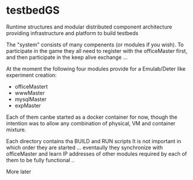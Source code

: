 # testbedGS
Runtime structures and modular distributed component architecture providing infrastructure and platform to build testbeds

The "system" consists of many compenents (or modules if you wish). To participate in the game they all need to register 
with the officeMaster first, and then participate in the keep alive exchange ...

At the moment the following four modules provide for a Emulab/Deter like experiment creation:
- officeMastert
- wwwMaster
- mysqlMaster
- expMaster

Each of them canbe started as a docker container for now, though the intention was to allow any combination of 
physical, VM and container mixture.

Each directory contains tha BUILD and RUN scripts 
It is not important in which order they are started ... eventaully they synchronize with officeMaster and learn 
IP addresses of other modules required by each of them to be fully functional ..

More later
